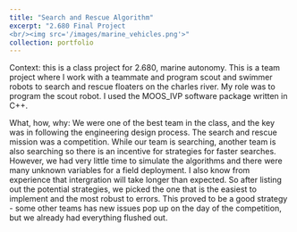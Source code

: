```yaml
---
title: "Search and Rescue Algorithm"
excerpt: "2.680 Final Project
<br/><img src='/images/marine_vehicles.png'>"
collection: portfolio
---
```


Context: this is a class project for 2.680, marine autonomy. This is a team project where I work with a teammate and program scout and swimmer robots to search and rescue floaters on the charles river. My role was to program the scout robot. I used the MOOS_IVP software package written in C++.

What, how, why: We were one of the best team in the class, and the key was in following the engineering design process. The search and rescue mission was a competition. While our team is searching, another team is also searching so there is an incentive for strategies for faster searches. However, we had very little time to simulate the algorithms and there were many unknown variables for a field deployment. I also know from experience that intergration will take longer than expected. So after listing out the potential strategies, we picked the one that is the easiest to implement and the most robust to errors. This proved to be a good strategy - some other teams has new issues pop up on the day of the competition, but we already had everything flushed out.